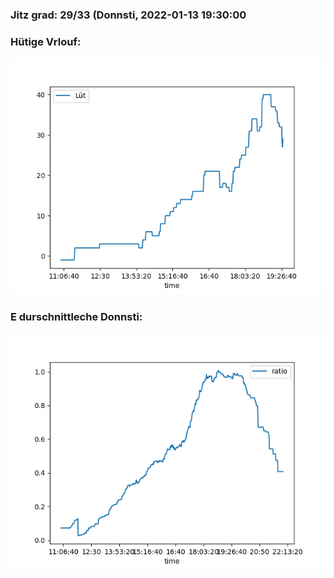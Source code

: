 ### Jitz grad: 29/33 (Donnsti, 2022-01-13 19:30:00

### Hütige Vrlouf:
![Graph](Today.png)

### E durschnittleche Donnsti:
![Graph](Donnsti.png)